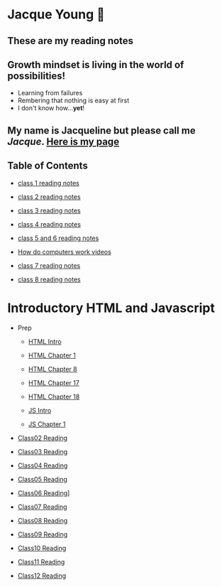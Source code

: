 # Jacque Young :metal:
## These are my reading notes

## Growth mindset is living in the world of possibilities!
- Learning from failures
- Rembering that nothing is easy at first
- I don't know how...**yet**!

## My name is Jacqueline but please call me *Jacque*.  [Here is my page](https://jyoung7834.github.io/reading-notes/)

## Table of Contents
- [class 1 reading notes](class1.md)

- [class 2 reading notes](the_coders_computer.md)

- [class 3 reading notes](git_day_3.md)

- [class 4 reading notes](Structure_web_pages_with_HTML.md)

- [class 5 and 6 reading notes](day_5.md)
- [How do computers work videos](watch_videos.md)

- [class 7 reading notes](day_7_Intro_Scripts.md)

- [class 8 reading notes](day_8_Operators_and_Loops.md)

# Introductory HTML and Javascript

- Prep
    - [HTML Intro](201_html_intro.md)

    - [HTML Chapter 1](201_html_intro.md)

    - [HTML Chapter 8](201_html_intro.md)

    - [HTML Chapter 17](201_html_intro.md)

    - [HTML Chapter 18](201_html_intro.md)

    - [JS Intro](201_javascript.md)
    
    - [JS Chapter 1](201_javascript.md)

- [Class02 Reading](class02.md)

- [Class03 Reading](class03.md)

- [Class04 Reading](Read_04.md)

- [Class05 Reading](Read_05.md)

- [Class06 Reading](Read06_Reading.md)]

- [Class07 Reading](Read07.md)

- [Class08 Reading](Read08.md)

- [Class09 Reading](Read09.md)

- [Class10 Reading](Read10.md)

- [Class11 Reading](Read_11.md)

- [Class12 Reading](Read_12.md)